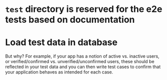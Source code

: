 # `test` directory is reserved for the e2e tests based on documentation

# Load test data in database

But why? For example, if your app has a notion of active vs. inactive users, or verified/confirmed vs. unverified/unconfirmed users, these should be reflected in your test data and you can then write test cases to confirm that your application behaves as intended for each case.
